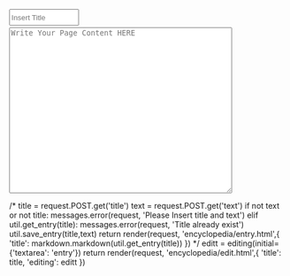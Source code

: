 <input class="form-control" type="text" name="title" style='height: 30px; width:25%;' placeholder="Insert Title">
<textarea class="form-control" name="text" style='height: 300px; width:80%; margin-top: 3px' placeholder="Write Your Page Content HERE"></textarea>

/*
title = request.POST.get('title')
    text = request.POST.get('text')
    if not text or not title:
        messages.error(request, 'Please Insert title and text')
    elif util.get_entry(title):
        messages.error(request, 'Title already exist')
    util.save_entry(title,text)
    return render(request, 'encyclopedia/entry.html',{
        'title': markdown.markdown(util.get_entry(title))
    })
*/
editt = editing(initial={'textarea': 'entry'})
      return render(request, 'encyclopedia/edit.html',{
              'title': title,
              'editing': editt
          })
